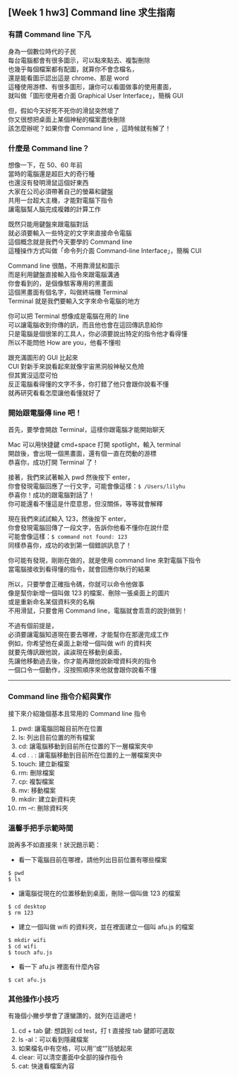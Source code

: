 ## [Week 1 hw3] Command line 求生指南


### 有請 Command line 下凡

身為一個數位時代的子民  
每台電腦都會有很多圖示，可以點來點去、複製刪除  
也幾乎每個檔案都有配圖，就算你不會念檔名，  
還是能看圖示認出這是 chrome、那是 word  
這種使用游標、有很多圖形，讓你可以看圖做事的使用畫面，  
就叫做「圖形使用者介面 Graphical User Interface」，簡稱 GUI


但，假如今天好死不死你的滑鼠突然壞了  
你又很想把桌面上某個神秘的檔案盡快刪除  
該怎麼辦呢？如果你會 Command line ，這時候就有解了！  


### 什麼是 Command line？

想像一下，在 50、60 年前  
當時的電腦還是超巨大的奇行種  
也還沒有發明滑鼠這個好東西  
大家在公司必須帶著自己的螢幕和鍵盤  
共用一台超大主機，才能對電腦下指令  
讓電腦幫人腦完成複雜的計算工作  

既然只能用鍵盤來跟電腦對話  
就必須要輸入一些特定的文字來直接命令電腦  
這個概念就是我們今天要學的 Command line  
這種操作方式叫做「命令列介面 Command-line Interface」，簡稱 CUI

Command line 很酷，不用靠滑鼠和圖示   
而是利用鍵盤直接輸入指令來跟電腦溝通  
你會看到的，是個像駭客專用的黑畫面  
這個黑畫面有個名字，叫做終端機 Terminal  
Terminal 就是我們要輸入文字來命令電腦的地方  

你可以把 Terminal 想像成是電腦在用的 line  
可以讓電腦收到你傳的訊，而且他也會在這回傳訊息給你  
只是電腦是個很笨的工具人，你必須要說出特定的指令他才看得懂  
所以不能問他 How are you，他看不懂啦  


跟充滿圖形的 GUI 比起來  
CUI 對新手來說看起來就像宇宙黑洞般神秘又危險  
但其實沒這麼可怕  
反正電腦看得懂的文字不多，你打錯了他只會跟你說看不懂  
就再研究看看怎麼讓他看懂就好了  


### 開始跟電腦傳 line 吧！

首先，要學會開啟 Terminal，這樣你跟電腦才能開始聊天

Mac 可以用快捷鍵 cmd+space 打開 spotlight，輸入 terminal  
開啟後，會出現一個黑畫面，還有個一直在閃動的游標  
恭喜你，成功打開 Terminal 了！  


接著，我們來試著輸入 pwd 然後按下 enter，  
你會發現電腦回應了一行文字，可能會像這樣：`$ /Users/lilyhu`  
恭喜你！成功的跟電腦對話了！  
你可能還看不懂這是什麼意思，但沒關係，等等就會解釋  

現在我們來試試輸入 123，然後按下 enter，  
你會發現電腦回傳了一段文字，告訴你他看不懂你在說什麼  
可能會像這樣：`$ command not found: 123`  
同樣恭喜你，成功的收到第一個錯誤訊息了！  

你可能有發現，剛剛在做的，就是使用 command line 來對電腦下指令  
當電腦接收到看得懂的指令，就會回應你執行的結果  

所以，只要學會正確指令碼，你就可以命令他做事  
像是幫你新增一個叫做 123 的檔案、刪除一張桌面上的圖片  
或是重新命名某個資料夾的名稱  
不用滑鼠，只要會用 Command line，電腦就會乖乖的說到做到！  

不過有個前提是，  
必須要讓電腦知道現在要去哪裡，才能幫你在那邊完成工作  
例如，你希望他在桌面上新增一個叫做 wifi 的資料夾  
就要先傳訊跟他說，誒誒現在移動到桌面，  
先讓他移動過去後，你才能再跟他說新增資料夾的指令  
一個口令一個動作，沒按照順序來他就會跟你說看不懂  

---



### Command line 指令介紹與實作

接下來介紹幾個基本且常用的 Command line 指令

1. pwd: 讓電腦回報目前所在位置
2. ls: 列出目前位置的所有檔案
3. cd: 讓電腦移動到目前所在位置的下一層檔案夾中
4. cd . . : 讓電腦移動到目前所在位置的上一層檔案夾中
5. touch: 建立新檔案 
6. rm: 刪除檔案
7. cp: 複製檔案
8. mv: 移動檔案
9. mkdir: 建立新資料夾
10. rm –r: 刪除資料夾




### 溫馨手把手示範時間

說再多不如直接來！狀況題示範：


* 看一下電腦目前在哪裡，請他列出目前位置有哪些檔案

```
$ pwd
$ ls
```

* 讓電腦從現在的位置移動到桌面，刪除一個叫做 123 的檔案

```
$ cd desktop
$ rm 123
```

* 建立一個叫做 wifi 的資料夾，並在裡面建立一個叫 afu.js 的檔案 

```
$ mkdir wifi
$ cd wifi
$ touch afu.js
```
* 看一下 afu.js 裡面有什麼內容

```
$ cat afu.js
```


### 其他操作小技巧

有幾個小撇步學會了還蠻讚的，就列在這邊吧！

1. cd + tab 鍵: 想跳到 cd test，打 t 直接按 tab 鍵即可選取
3. ls -al：可以看到隱藏檔案
4. 如果檔名中有空格，可以用‘’或“”括號起來
5. clear: 可以清空畫面中全部的操作指令
6. cat: 快速看檔案內容
